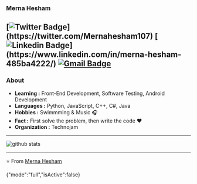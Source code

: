 ### Merna Hesham 
[![Twitter Badge](https://img.shields.io/badge/-MernaHesham10-1ca0f1?style=flat-square&logo=twitter&logoColor=white&link=[https://twitter.com/Mernahesham107](https://twitter.com/Mernahesham107)](https://twitter.com/Mernahesham107))](https://twitter.com/Mernahesham107)
[![Linkedin Badge](https://img.shields.io/badge/-MernaHesham-1ca0f1?style=flat-square&logo=Linkedin&logoColor=white&link=[https://www.linkedin.com/in/merna-hesham-485ba4222/](https://www.linkedin.com/in/merna-hesham-485ba4222/)](https://www.linkedin.com/in/merna-hesham-485ba4222/))](https://www.linkedin.com/in/merna-hesham-485ba4222/)
[![Gmail Badge](https://img.shields.io/badge/-mernahesham21010@gmail.com-c14438?style=flat-square&logo=Gmail&logoColor=white&link=mailto:mernahesham21010@gmail.com)](mailto:mernahesham21010@gmail.com)
---------------------------------------------------------------------------------------------------------------------------------------------------------------------------------
### About

-  **Learning :** Front-End Development, Software Testing, Android Development 
-  **Languages :** Python, JavaScript, C++, C#, Java
-  **Hobbies :** Swimmming & Music :headphones:
-  **Fact :** First solve the problem, then write the code :heart: 
-  **Organization :** Technojam

---------------------------------------------------------------------------------------------------------------------------------------------------------------------------------

![github stats](https://github-readme-stats.vercel.app/api?username=MernaHesahm10&show_icons=true)

---------------------------------------------------------------------------------------------------------------------------------------------------------------------------------


⭐️ From [Merna Hesham](https://github.com/MernaHesham10)

{"mode":"full","isActive":false}
